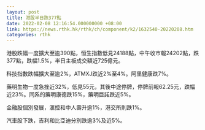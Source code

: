 ```yaml
---
layout: post
title: 港股半日跌377點
date: 2022-02-08 12:16:54.000000000 +08:00
link: https://news.rthk.hk/rthk/ch/component/k2/1632540-20220208.htm
categories: rthk
---
```


港股跌幅一度擴大至逾390點，恒生指數低見24188點，中午收市報24202點，跌377點，跌幅1.5%，半日主板成交額近725億元。

科技指數跌幅擴大至逾2%，ATMXJ跌近2%至4%。阿里健康跌7%。

藥明生物一度急挫近32%，低見55元，其後中途停牌，停牌前報62.25元，跌幅近23%。同系的藥明康德跌15%，藥明巨諾跌近5%。

金融股個別發展，滙控和中人壽升逾1%，港交所則跌1%。

汽車股下跌，吉利和比亞迪分別跌逾3%及近5%。
